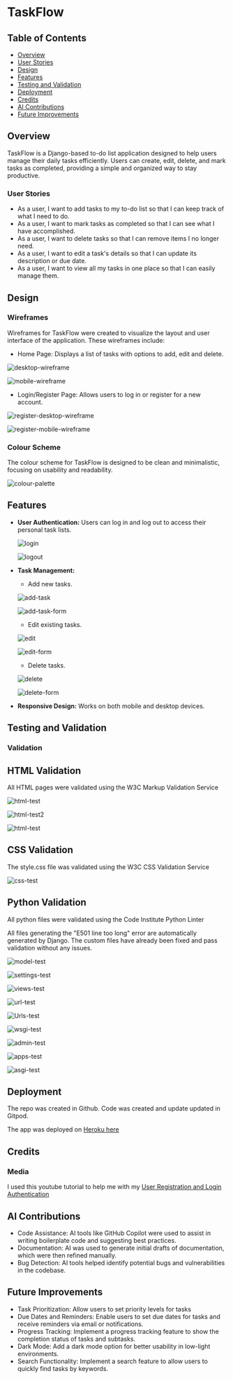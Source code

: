 # TaskFlow

## Table of Contents

- [Overview](#overview)
- [User Stories](#user-stories)
- [Design](#design)
- [Features](#features)
- [Testing and Validation](#testing-and-validation)
- [Deployment](#deployment)
- [Credits](#credits)
- [AI Contributions](#ai-contributions)
- [Future Improvements](#future-improvements)

## Overview

TaskFlow is a Django-based to-do list application designed to help users manage their daily tasks efficiently. Users can create, edit, delete, and mark tasks as completed, providing a simple and organized way to stay productive.

### User Stories

- As a user, I want to add tasks to my to-do list so that I can keep track of what I need to do.
- As a user, I want to mark tasks as completed so that I can see what I have accomplished.
- As a user, I want to delete tasks so that I can remove items I no longer need.
- As a user, I want to edit a task's details so that I can update its description or due date.
- As a user, I want to view all my tasks in one place so that I can easily manage them.

## Design

### Wireframes

Wireframes for TaskFlow were created to visualize the layout and user interface of the application. These wireframes include:

- Home Page: Displays a list of tasks with options to add, edit and delete.

![desktop-wireframe](assets/images/taskflow-wireframe.png)

![mobile-wireframe](assets/images/taskflow-mobile-wireframe.png)

- Login/Register Page: Allows users to log in or register for a new account.

![register-desktop-wireframe](assets/images/register-desktop-wireframe.png)

![register-mobile-wireframe](assets/images/register-mobile-wireframe.png)

### Colour Scheme

The colour scheme for TaskFlow is designed to be clean and minimalistic, focusing on usability and readability.

![colour-palette](assets/images/taskflow-colour-palette.png)

## Features
  
- **User Authentication:** Users can log in and log out to access their personal task lists.

  ![login](assets/images/taskflow-login.png)

  ![logout](assets/images/taskflow-logout.png)

- **Task Management:**
  - Add new tasks.

  ![add-task](assets/images/taskflow-add-task.png)

  ![add-task-form](assets/images/taskflow-addtask-form.png)

  - Edit existing tasks.

  ![edit](assets/images/taskflow-edit.png)

  ![edit-form](assets/images/taskflow-edit-form.png)

  - Delete tasks.

  ![delete](assets/images/taskflow-edit.png)

  ![delete-form](assets/images/taskflow-delete-form.png)

- **Responsive Design:** Works on both mobile and desktop devices.

## Testing and Validation

### Validation

## HTML Validation

All HTML pages were validated using the W3C Markup Validation Service

![html-test](assets/images/html-test.png)

![html-test2](assets/images/html-test2.png)

![html-test](assets/images/html-test3.png)

## CSS Validation

The style.css file was validated using the W3C CSS Validation Service

![css-test](assets/images/css-test.png)

## Python Validation

All python files were validated using the Code Institute Python Linter

All files generating the "E501 line too long" error are automatically generated by Django. The custom files have already been fixed and pass validation without any issues.

![model-test](assets/images/model.test.png)

![settings-test](assets/images/settings-test.png)

![views-test](assets/images/views-test.png)

![url-test](assets/images/url-test.png)

![Urls-test](assets/images/Urls-test.png)

![wsgi-test](assets/images/wsgi-test.png)

![admin-test](assets/images/admin-test.png)

![apps-test](assets/images/apps-test.png)

![asgi-test](assets/images/asgi-test.png)

## Deployment

The repo was created in Github. Code was created and update updated in Gitpod.

The app was deployed on [Heroku here](https://taskflow1-2c59288b5c12.herokuapp.com/login/?next=/)

## Credits

### Media

I used this youtube tutorial to help me with my [User Registration and Login Authentication](https://www.youtube.com/watch?v=tUqUdu0Sjyc)

## AI Contributions

- Code Assistance: AI tools like GitHub Copilot were used to assist in writing boilerplate code and suggesting best practices.
- Documentation: AI was used to generate initial drafts of documentation, which were then refined manually.
- Bug Detection: AI tools helped identify potential bugs and vulnerabilities in the codebase.

## Future Improvements

- Task Prioritization: Allow users to set priority levels for tasks
- Due Dates and Reminders: Enable users to set due dates for tasks and receive reminders via email or notifications.
- Progress Tracking: Implement a progress tracking feature to show the completion status of tasks and subtasks.
- Dark Mode: Add a dark mode option for better usability in low-light environments.
- Search Functionality: Implement a search feature to allow users to quickly find tasks by keywords.
